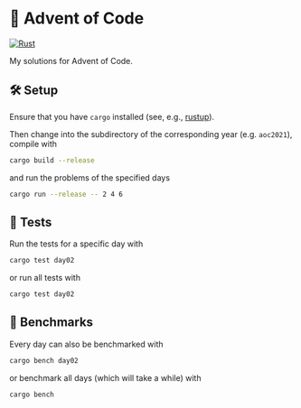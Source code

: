 # :christmas_tree: Advent of Code

[![Rust](https://github.com/surt91/adventofcode/actions/workflows/rust.yml/badge.svg)](https://github.com/surt91/adventofcode/actions/workflows/rust.yml)

My solutions for Advent of Code.

## :hammer_and_wrench: Setup

Ensure that you have `cargo` installed (see, e.g., [rustup](https://rustup.rs/)).

Then change into the subdirectory of the corresponding year (e.g. `aoc2021`), compile with

```bash
cargo build --release
```

and run the problems of the specified days

```bash
cargo run --release -- 2 4 6
```

## :test_tube: Tests

Run the tests for a specific day with

```bash
cargo test day02
```

or run all tests with

```bash
cargo test day02
```

## :robot: Benchmarks

Every day can also be benchmarked with

```bash
cargo bench day02
```

or benchmark all days (which will take a while) with

```bash
cargo bench
```
